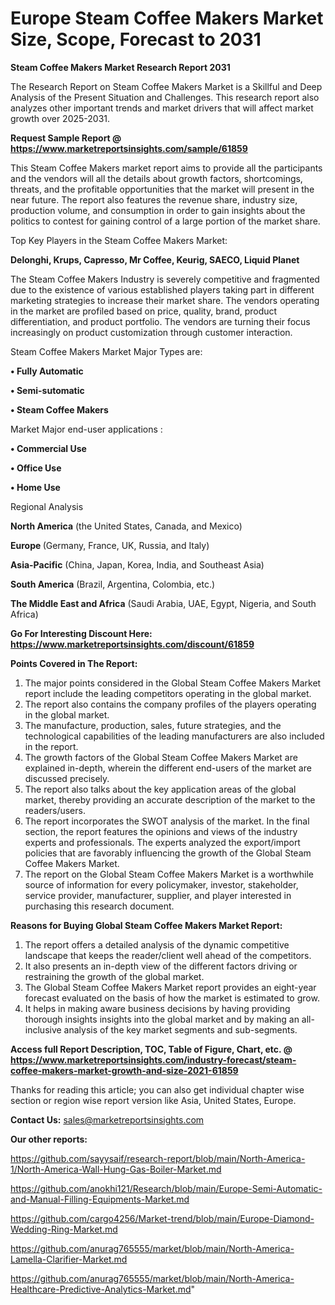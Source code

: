  # Europe Steam Coffee Makers Market Size, Scope, Forecast to 2031

<strong>Steam Coffee Makers Market Research Report 2031</strong>

The Research Report on Steam Coffee Makers Market is a Skillful and Deep Analysis of the Present Situation and Challenges. This research report also analyzes other important trends and market drivers that will affect market growth over 2025-2031.

<strong>Request Sample Report @ <a href=https://www.marketreportsinsights.com/sample/61859>https://www.marketreportsinsights.com/sample/61859</a></strong>

This Steam Coffee Makers market report aims to provide all the participants and the vendors will all the details about growth factors, shortcomings, threats, and the profitable opportunities that the market will present in the near future. The report also features the revenue share, industry size, production volume, and consumption in order to gain insights about the politics to contest for gaining control of a large portion of the market share.

Top Key Players in the Steam Coffee Makers Market:

<strong>Delonghi, Krups, Capresso, Mr Coffee, Keurig, SAECO, Liquid Planet</strong>

The Steam Coffee Makers Industry is severely competitive and fragmented due to the existence of various established players taking part in different marketing strategies to increase their market share. The vendors operating in the market are profiled based on price, quality, brand, product differentiation, and product portfolio. The vendors are turning their focus increasingly on product customization through customer interaction.

Steam Coffee Makers Market Major Types are:

<strong>• Fully Automatic

• Semi-sutomatic

• Steam Coffee Makers</strong>

Market Major end-user applications :

<strong>• Commercial Use

• Office Use

• Home Use</strong>

Regional Analysis

</u><strong><b>North America</b></strong> (the United States, Canada, and Mexico)

<strong><b>Europe </b></strong>(Germany, France, UK, Russia, and Italy)

<strong><b>Asia-Pacific</b></strong> (China, Japan, Korea, India, and Southeast Asia)

<strong><b>South America</b></strong> (Brazil, Argentina, Colombia, etc.)

<strong><b>The Middle East and Africa</b></strong> (Saudi Arabia, UAE, Egypt, Nigeria, and South Africa)

<strong>Go For Interesting Discount Here: <a href=https://www.marketreportsinsights.com/discount/61859>https://www.marketreportsinsights.com/discount/61859</a></strong>

<strong>Points Covered in The Report:</strong>
<ol>
  <li>The major points considered in the Global Steam Coffee Makers Market report include the leading competitors operating in the global market.</li>
  <li>The report also contains the company profiles of the players operating in the global market.</li>
  <li>The manufacture, production, sales, future strategies, and the technological capabilities of the leading manufacturers are also included in the report.</li>
  <li>The growth factors of the Global Steam Coffee Makers Market are explained in-depth, wherein the different end-users of the market are discussed precisely.</li>
  <li>The report also talks about the key application areas of the global market, thereby providing an accurate description of the market to the readers/users.</li>
  <li>The report incorporates the SWOT analysis of the market. In the final section, the report features the opinions and views of the industry experts and professionals. The experts analyzed the export/import policies that are favorably influencing the growth of the Global Steam Coffee Makers Market.</li>
  <li>The report on the Global Steam Coffee Makers Market is a worthwhile source of information for every policymaker, investor, stakeholder, service provider, manufacturer, supplier, and player interested in purchasing this research document.</li>
</ol>
<strong>Reasons for Buying Global Steam Coffee Makers Market Report:</strong>

<ol>
  <li>The report offers a detailed analysis of the dynamic competitive landscape that keeps the reader/client well ahead of the competitors.</li>
  <li>It also presents an in-depth view of the different factors driving or restraining the growth of the global market.</li>
  <li>The Global Steam Coffee Makers Market report provides an eight-year forecast evaluated on the basis of how the market is estimated to grow.</li>
  <li>It helps in making aware business decisions by having providing thorough insights insights into the global market and by making an all-inclusive analysis of the key market segments and sub-segments.</li>
</ol>
<strong>Access full Report Description, TOC, Table of Figure, Chart, etc. @ <a href=https://www.marketreportsinsights.com/industry-forecast/steam-coffee-makers-market-growth-and-size-2021-61859>https://www.marketreportsinsights.com/industry-forecast/steam-coffee-makers-market-growth-and-size-2021-61859</a></strong>


Thanks for reading this article; you can also get individual chapter wise section or region wise report version like Asia, United States, Europe.

<strong>Contact Us:</strong>
sales@marketreportsinsights.com

<strong>Our other reports:</strong>

<a href=https://github.com/sayysaif/research-report/blob/main/North-America-1/North-America-Wall-Hung-Gas-Boiler-Market.md>https://github.com/sayysaif/research-report/blob/main/North-America-1/North-America-Wall-Hung-Gas-Boiler-Market.md</a>

<a href=https://github.com/anokhi121/Research/blob/main/Europe-Semi-Automatic-and-Manual-Filling-Equipments-Market.md>https://github.com/anokhi121/Research/blob/main/Europe-Semi-Automatic-and-Manual-Filling-Equipments-Market.md</a>

<a href=https://github.com/cargo4256/Market-trend/blob/main/Europe-Diamond-Wedding-Ring-Market.md>https://github.com/cargo4256/Market-trend/blob/main/Europe-Diamond-Wedding-Ring-Market.md</a>

<a href=https://github.com/anurag765555/market/blob/main/North-America-Lamella-Clarifier-Market.md>https://github.com/anurag765555/market/blob/main/North-America-Lamella-Clarifier-Market.md</a>

<a href=https://github.com/anurag765555/market/blob/main/North-America-Healthcare-Predictive-Analytics-Market.md>https://github.com/anurag765555/market/blob/main/North-America-Healthcare-Predictive-Analytics-Market.md</a>"
